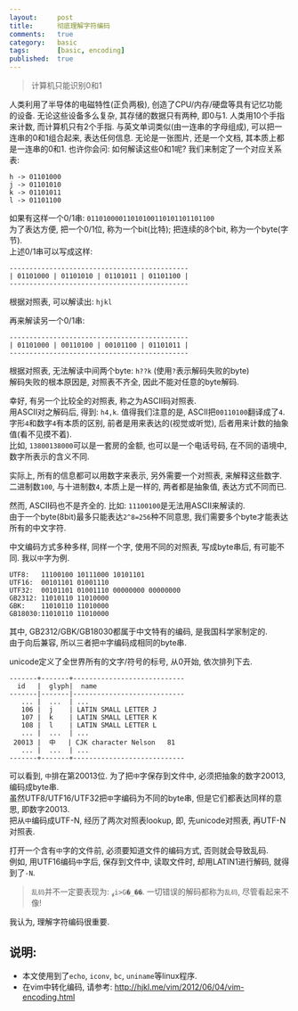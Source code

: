 ```yaml
---
layout:     post
title:      彻底理解字符编码
comments:   true
category:   basic
tags:       [basic, encoding]
published:  true
---
```


> 计算机只能识别0和1

人类利用了半导体的电磁特性(正负两极), 创造了CPU/内存/硬盘等具有记忆功能的设备.
无论这些设备多么复杂, 其存储的数据只有两种, 即0与1.  人类用10个手指来计数, 而计算机只有2个手指.
与英文单词类似(由一连串的字母组成), 可以把一连串的0和1组合起来, 表达任何信息.
无论是一张图片, 还是一个文档, 其本质上都是一连串的0和1.
也许你会问: 如何解读这些0和1呢? 我们来制定了一个对应关系表:

    h -> 01101000
    j -> 01101010
    k -> 01101011
    l -> 01101100

如果有这样一个0/1串: `01101000011010100110101101101100`  
为了表达方便, 把一个0/1位, 称为一个bit(比特); 把连续的8个bit, 称为一个byte(字节).  
上述0/1串可以写成这样:

    ---------------------------------------------
    | 01101000 | 01101010 | 01101011 | 01101100 |
    ---------------------------------------------

根据对照表, 可以解读出: `hjkl`

再来解读另一个0/1串:

    ---------------------------------------------
    | 01101000 | 00110100 | 00101100 | 01101011 |
    ---------------------------------------------

根据对照表, 无法解读中间两个byte: `h??k` (使用`?`表示解码失败的byte)  
解码失败的根本原因是, 对照表不齐全, 因此不能对任意的byte解码.

幸好, 有另一个比较全的对照表, 称之为ASCII码对照表.  
用ASCII对之解码后, 得到: `h4,k`. 值得我们注意的是, ASCII把`00110100`翻译成了`4`.  
字形`4`和数字`4`有本质的区别, 前者是用来表达的(视觉或听觉), 后者用来计数的抽象值(看不见摸不着).  
比如, `13800138000`可以是一套房的金额, 也可以是一个电话号码, 在不同的语境中, 数字所表示的含义不同.  

实际上, 所有的信息都可以用数字来表示, 另外需要一个对照表, 来解释这些数字.  
二进制数`100`, 与十进制数`4`, 本质上是一样的, 两者都是抽象值, 表达方式不同而已.

然而, ASCII码也不是齐全的. 比如: `11100100`是无法用ASCII来解读的.  
由于一个byte(8bit)最多只能表达`2^8=256`种不同意思, 我们需要多个byte才能表达所有的中文字符.

中文编码方式多种多样, 同样一个字, 使用不同的对照表, 写成byte串后, 有可能不同. 我以`中`字为例.

    UTF8:   11100100 10111000 10101101
    UTF16:  00101101 01001110
    UTF32:  00101101 01001110 00000000 00000000
    GB2312: 11010110 11010000
    GBK:    11010110 11010000
    GB18030:11010110 11010000

其中, GB2312/GBK/GB18030都属于中文特有的编码, 是我国科学家制定的.  
由于向后兼容, 所以三者把`中`字编码成相同的byte串.  

unicode定义了全世界所有的文字/符号的标号, 从0开始, 依次排列下去.

    -------+-------+----------------------------
      id   |  glyph|  name
    -------|-------|----------------------------
       ... |  ...  | ...
       106 |  j    | LATIN SMALL LETTER J
       107 |  k    | LATIN SMALL LETTER K
       108 |  l    | LATIN SMALL LETTER L
       ... |  ...  | ...
     20013 |  中   | CJK character Nelson   81
       ... |  ...  | ...
    -------+-------+----------------------------

可以看到, `中`排在第20013位. 为了把`中`字保存到文件中, 必须把抽象的数字20013, 编码成byte串.  
虽然UTF8/UTF16/UTF32把`中`字编码为不同的byte串, 但是它们都表达同样的意思, 即数字20013.  
把从`中`编码成UTF-N, 经历了两次对照表lookup, 即, 先unicode对照表, 再UTF-N对照表.  

打开一个含有`中`字的文件前, 必须要知道文件的编码方式, 否则就会导致乱码.  
例如, 用UTF16编码`中`字后, 保存到文件中, 读取文件时, 却用LATIN1进行解码, 就得到了`-N`.

> `乱码`并不一定要表现为: `ߩi>G�_��`. 一切错误的解码都称为`乱码`, 尽管看起来不像!

我认为, 理解字符编码很重要.

说明:   
-----

- 本文使用到了`echo`, `iconv`, `bc`, `uniname`等linux程序.  
- 在vim中转化编码, 请参考: <http://hjkl.me/vim/2012/06/04/vim-encoding.html>
